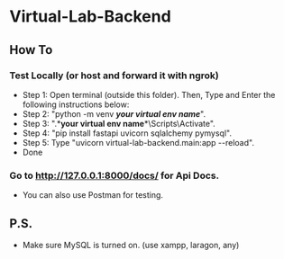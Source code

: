# Virtual-Lab-Backend
## How To
### Test Locally (or host and forward it with ngrok)
- Step 1: Open terminal (outside this folder). Then, 
Type and Enter the following instructions below:
- Step 2: "python -m venv ***your virtual env name***".
- Step 3: ".\***your virtual env name***\Scripts\Activate".
- Step 4: "pip install fastapi uvicorn sqlalchemy pymysql".
- Step 5: Type "uvicorn virtual-lab-backend.main:app --reload".
- Done

### Go to http://127.0.0.1:8000/docs/ for Api Docs.
- You can also use Postman for testing.
## P.S.
- Make sure MySQL is turned on. (use xampp, laragon, any)
